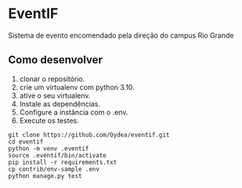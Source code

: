 # EventIF

Sistema de evento encomendado pela direção do campus Rio Grande

## Como desenvolver

1. clonar o repositório.
2. crie um virtualenv com python 3.10.
3. ative o seu virtualenv.
4. Instale as dependências.
5. Configure a instância com o .env.
6. Execute os testes.

```console
git clone https://github.com/Oydea/eventif.git
cd eventif
python -m venv .eventif
source .eventif/bin/activate
pip install -r requirements.txt
cp contrib/env-sample .env
python manage.py test
```